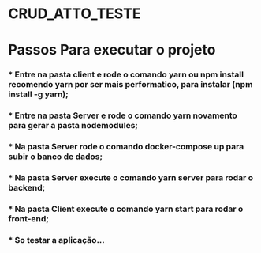 # CRUD_ATTO_TESTE

<h1>Passos Para executar o projeto</h1>

<h3>  * Entre na pasta client e rode o comando yarn ou npm install recomendo yarn por ser mais performatico, para instalar (npm install -g yarn);</h3>
<h3>  * Entre na pasta Server e rode o comando yarn novamento para gerar a pasta nodemodules;</h3>
<h3>  * Na pasta Server rode o comando docker-compose up para subir o banco de dados;</h3>
<h3>  * Na pasta Server execute o comando yarn server para rodar o backend;</h3>
<h3>  * Na pasta Client execute o comando yarn start para rodar o front-end;</h3>
<h3>  * So testar a aplicação...</h3>




